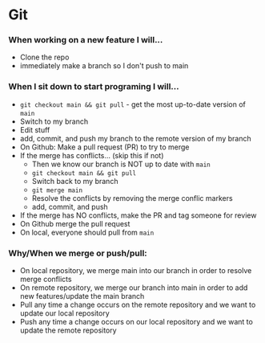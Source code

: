 # Git

### When working on a new feature I will...

- Clone the repo
- immediately make a branch so I don't push to main

### When I sit down to start programing I will...

- `git checkout main && git pull` - get the most up-to-date version of `main`
- Switch to my branch
- Edit stuff
- add, commit, and push my branch to the remote version of my branch
- On Github: Make a pull request (PR) to try to merge
- If the merge has conflicts... (skip this if not)
  - Then we know our branch is NOT up to date with `main`
  - `git checkout main && git pull`
  - Switch back to my branch
  - `git merge main`
  - Resolve the conflicts by removing the merge conflic markers
  - add, commit, and push
- If the merge has NO conflicts, make the PR and tag someone for review
- On Github merge the pull request
- On local, everyone should pull from `main`

### Why/When we merge or push/pull:

- On local repository, we merge main into our branch in order to resolve merge conflicts
- On remote repository, we merge our branch into main in order to add new features/update the main branch
- Pull any time a change occurs on the remote repository and we want to update our local repository
- Push any time a change occurs on our local repository and we want to update the remote repository
